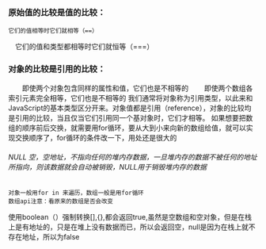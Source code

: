 ### 原始值的比较是值的比较：
    它们的值相等时它们就相等（==）
  　它们的值和类型都相等时它们就恒等（===）
### 对象的比较是引用的比较：
　　即使两个对象包含同样的属性和值，它们也是不相等的
　　即使两个数组各索引元素完全相等，它们也是不相等的
  我们通常将对象称为引用类型，以此来和JavaScript的基本类型区分开来。对象值都是引用（reference），对象的比较均是引用的比较，当且仅当它们引用同一个基对象时，它们才相等。
  如果想要把数组的顺序前后交换，就需要用for循环，要从大到小来向新的数组给值，就可以实现交换顺序了，for循环的条件改一下，用处还是很大的
  ###### NULL 空，空地址，不指向任何的堆内存数据，一旦堆内存的数据不被任何的地址所指向，则该数据就会自动被销毁，NULL用于销毁堆内存的数据
    对象一般用for in 来遍历，数组一般是用for循环
    数组api注意：看原来的数组是否会改变
    
使用boolean（）强制转换[],{},都会返回true,虽然是空数组和空对象，但是在栈上是有地址的，只是在堆上没有数据而已，所以会返回空，null是因为在栈上就不存在地址，所以为false
